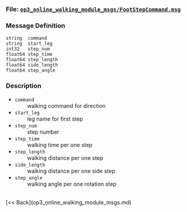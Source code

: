 ### File: [`op3_online_walking_module_msgs/FootStepCommand.msg`](https://github.com/ROBOTIS-GIT/ROBOTIS-OP3-msgs/blob/develop/op3_online_walking_module_msgs/msg/FootStepCommand.msg)

### Message Definition
```
string  command
string  start_leg
int32   step_num
float64 step_time
float64 step_length
float64 side_length
float64 step_angle
```

### Description

* `command`   
&emsp;&emsp; walking command for direction      
* `start_leg`    
&emsp;&emsp; leg name for first step   
* `step_num`    
&emsp;&emsp; step number   
* `step_time`    
&emsp;&emsp; walking time per one step   
* `step_length`    
&emsp;&emsp; walking distance per one step    
* `side_length`    
&emsp;&emsp; walking distance per one side step    
* `step_angle`    
&emsp;&emsp; walking angle per one rotation step       

<br>
[&lt;&lt; Back](op3_online_walking_module_msgs.md)
